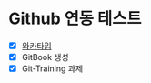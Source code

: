 # Github 연동 테스트

- [x] [와카타임](https://megaptera.notion.site/WakaTime-ad3c87fde6d24b22b686727a23d851e0)
- [x] GitBook 생성
- [x] Git-Training 과제

